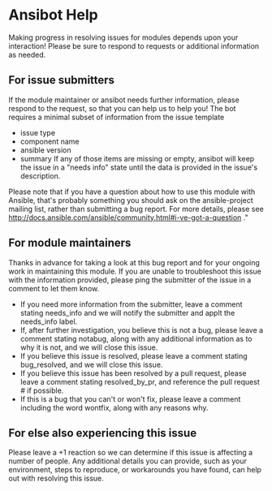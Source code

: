 # Ansibot Help

Making progress in resolving issues for modules depends upon your interaction! Please be sure to respond to requests or additional information as needed.

## For issue submitters
If the module maintainer or ansibot needs further information, please respond to the request, so that you can help us to help you! The bot requires a minimal subset of information from the issue template 
* issue type
* component name
* ansible version
* summary
If any of those items are missing or empty, ansibot will keep the issue in a "needs info" state until the data is provided in the issue's description.

Please note that if you have a question about how to use this module with Ansible, that's probably something you should ask on the ansible-project mailing list, rather than submitting a bug report. For more details, please see http://docs.ansible.com/ansible/community.html#i-ve-got-a-question ."

## For module maintainers
Thanks in advance for taking a look at this bug report and for your ongoing work in maintaining this module. If you are unable to troubleshoot this issue with the information provided, please ping the submitter of the issue in a comment to let them know. 

* If you need more information from the submitter, leave a comment stating needs_info and we will notify the submitter and applt the needs_info label.
* If, after further investigation, you believe this is not a bug, please leave a comment stating notabug, along with any additional information as to why it is not, and we will close this issue.
* If you believe this issue is resolved, please leave a comment stating bug_resolved, and we will close this issue. 
* If you believe this issue has been resolved by a pull request, please leave a comment stating resolved_by_pr, and reference the pull request # if possible. 
* If this is a bug that you can't or won't fix, please leave a comment including the word wontfix, along with any reasons why.

## For else also experiencing this issue
Please leave a +1 reaction so we can determine if this issue is affecting a number of people. Any additional details you can provide, such as your environment, steps to reproduce, or workarounds you have found, can help out with resolving this issue.
